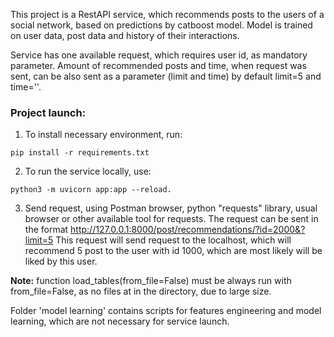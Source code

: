 This project is a RestAPI service, which recommends posts to the users of a social
network, based on predictions by catboost model. 
Model is trained on user data, post data and history of their interactions.

Service has one available request, which requires user id, as mandatory parameter.
Amount of recommended posts and time, when request was sent, can be also sent
as a parameter (limit and time) by default limit=5 and time=''.

### Project launch:
1. To install necessary environment, run:

`pip install -r requirements.txt`

2. To run the service locally, use:

`python3 -m uvicorn app:app --reload.`

3. Send request, using Postman browser, python "requests" library, usual browser or other
available tool for requests.
The request can be sent in the format http://127.0.0.1:8000/post/recommendations/?id=2000&?limit=5
This request will send request to the localhost, which will recommend 5 post to the user 
with id 1000, which are most likely will be liked by this user.



__Note:__ function load_tables(from_file=False) must be always run with from_file=False, 
as no files at in the directory, due to large size. 

Folder 'model learning' contains scripts for features engineering and
model learning, which are not necessary for service launch.

